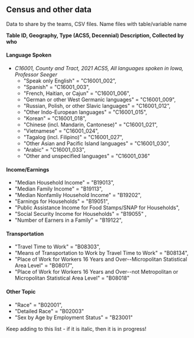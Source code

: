 ## Census and other data
Data to share by the teams, CSV files.  Name files with table/variable name


**Table ID, Geography, Type (ACS5, Decennial) Description, Collected by who**


#### Language Spoken
- *C16001, County and Tract, 2021 ACS5, All languages spoken in Iowa, Professor Seeger*
  - "Speak only English" = "C16001_002",
  - "Spanish" = "C16001_003", 
  - "French, Haitian, or Cajun" = "C16001_006", 
  - "German or other West Germanic languages" = "C16001_009", 
  - "Russian, Polish, or other Slavic languages" = "C16001_012",
  - "Other Indo-European languages" = "C16001_015",
  - "Korean" = "C16001_018",
  - "Chinese (incl. Mandarin, Cantonese)" = "C16001_021",
  - "Vietnamese" = "C16001_024",
  - "Tagalog (incl. Filipino)" = "C16001_027", 
  - "Other Asian and Pacific Island languages" = "C16001_030",
  - "Arabic" = "C16001_033",
  - "Other and unspecified languages" = "C16001_036"


#### Income/Earnings
  - "Median Household Income" = "B19013",
  - "Median Family Income" = "B19113",
  - "Median Nonfamliy Household Income" = "B19202",
  - "Earnings for Households" = "B19051",
  - "Public Assistance Income for Food Stamps/SNAP for Households",
  - "Social Security Income for Households" = "B19055" ,
  - "Number of Earners in a Family" = "B19122",
  
#### Transportation
  - "Travel Time to Work" = "B08303",
  - "Means of Transportation to Work by Travel Time to Work" = "B08134",
  - "Place of Work for Workers 16 Years and Over--Micropolitan Statistical Area Level" = "B08017",
  - "Place of Work for Workers 16 Years and Over--not Metropolitan or Micropolitan Statistical Area Level" = "B08018"
  
  


#### Other Topic
  - "Race" = "B02001",
  - "Detailed Race" = "B02003"
  - "Sex by Age by Employment Status" = "B23001"

Keep adding to this list  - if it is italic, then it is in progress!
